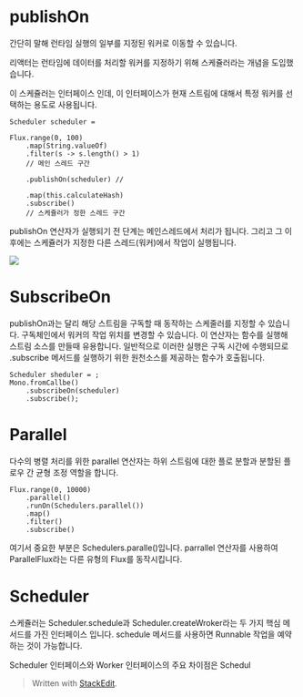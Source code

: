 # publishOn

간단히 말해 런타임 실행의 일부를 지정된 워커로 이동할 수 있습니다. 

리액터는 런타임에 데이터를 처리할 워커를 지정하기 위해 스케쥴러라는 개념을 도입했습니다. 

이 스케쥴러는 인터페이스 인데, 이 인터페이스가 현재 스트림에 대해서 특정 워커를 선택하는 용도로 사용됩니다. 

```
Scheduler scheduler = 

Flux.range(0, 100) 
	.map(String.valueOf)
	.filter(s -> s.length() > 1)
	// 메인 스레드 구간

	.publishOn(scheduler) // 
		
	.map(this.calculateHash)
	.subscribe()
	// 스케쥴러가 정한 스레드 구간
```
 
publishOn 연산자가 실행되기 전 단계는 메인스레드에서 처리가 됩니다. 그리고 그 이후에는 스케쥴러가 지정한 다른 스레드(워커)에서 작업이 실행됩니다. 

![](https://raw.githubusercontent.com/reactor/reactor-core/v3.1.3.RELEASE/src/docs/marble/publishon.png)


# SubscribeOn

publishOn과는 달리 해당 스트림을 구독할 때 동작하는 스케줄러를 지정할 수 있습니다. 구독체인에서 워커의 작업 위치를 변경할 수 있습니다. 
이 연산자는 함수를 실행해 스트림 소스를 만들때 유용합니다. 
일반적으로 이러한 실행은 구독 시간에 수행되므로 .subscribe 메서드를 실행하기 위한 원천소스를 제공하는 함수가 호출됩니다. 

```
Scheduler sheduler = ;
Mono.fromCallbe()
	.subscribeOn(scheduler)
	.subscribe();
```

# Parallel

다수의 병렬 처리를 위한 parallel 연산자는 하위 스트림에 대한 플로 분할과 분할된 플로우 간 균형 조정 역할을 합니다.

```
Flux.range(0, 10000)
	.parallel()
	.runOn(Schedulers.parallel())
	.map()
	.filter()
	.subscribe()
```

여기서 중요한 부분은 Schedulers.paralle()입니다.  parrallel 연산자를 사용하여 ParallelFlux라는 다른 유형의 Flux를 동작시킵니다. 

# Scheduler

스케쥴러는 Scheduler.schedule과 Scheduler.createWroker라는 두 가지 핵심 메서드를 가진 인터페이스 입니다. schedule 메서드를 사용하면 Runnable 작업을 예약하는 것이 가능합니다. 

Scheduler 인터페이스와 Worker 인터페이스의 주요 차이점은 Schedul


> Written with [StackEdit](https://stackedit.io/).
<!--stackedit_data:
eyJoaXN0b3J5IjpbLTQ3NTg3ODEwNCwtMTc3MTAyMjEsLTQ5Mz
E3MjE2NCwxOTQxMTQzMjc0LC03MjgyMzUzMTksMjEwMzYzNjM0
NCw5MTc4OTM3MjYsMTI0MzU3ODk5OSw1NjY0NTQ2NDEsMTc5NT
k0NzY4MCwxNTI0ODMyMDEyLC0xMzk2MDYwOTA1LDczMDk5ODEx
NiwxODc4MzQxMTY2LDczMDk5ODExNl19
-->